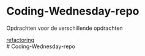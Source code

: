 # Coding-Wednesday-repo
Opdrachten voor de verschillende opdrachten

[refactoring](Refactoring/Intro.md)   
#   C o d i n g - W e d n e s d a y - r e p o  
 